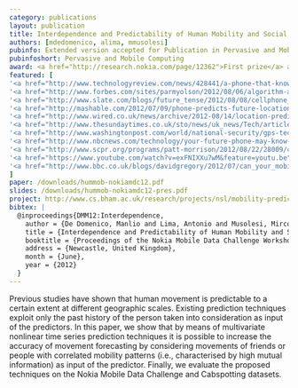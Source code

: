 ```yaml
---
category: publications
layout: publication
title: Interdependence and Predictability of Human Mobility and Social Interactions
authors: [mdedomenico, alima, mmusolesi]
pubinfo: Extended version accepted for Publication in Pervasive and Mobile Computing.<br />Original version in Proceedings of the Nokia Mobile Data Challenge Workshop. Colocated with Pervasive 2012. Newcastle, United Kingdom. June 2012.
pubinfoshort: Pervasive and Mobile Computing
award: <a href="http://research.nokia.com/page/12362">First prize</a> at the <a href="http://research.nokia.com/page/12000">Nokia Mobile Data Challenge</a> (open track).
featured: [
'<a href="http://www.technologyreview.com/news/428441/a-phone-that-knows-where-youre-going/">MIT Technology Review</a>',
'<a href="http://www.forbes.com/sites/parmyolson/2012/08/06/algorithm-aims-to-predict-crime-by-tracking-mobile-phones/">Forbes</a>',
'<a href="http://www.slate.com/blogs/future_tense/2012/08/08/cellphone_tracking_what_happens_when_our_smartphones_can_predict_our_every_move_.html">Slate</a>',
'<a href="http://mashable.com/2012/07/09/phone-predicts-future-location/">Mashable</a>',
'<a href="http://www.wired.co.uk/news/archive/2012-08/14/location-prediction">Wired UK</a>',
'<a href="http://www.thesundaytimes.co.uk/sto/news/uk_news/Tech/article1106696.ece">The Sunday Times</a>',
'<a href="http://www.washingtonpost.com/world/national-security/gps-technology-finding-its-way-into-court/2012/08/23/03db6030-ed42-11e1-a80b-9f898562d010_story.html">The Washington Post</a>',
'<a href="http://www.nbcnews.com/technology/your-future-phone-may-know-where-youre-going-871441">MSNBC</a>',
'<a href="http://www.scpr.org/programs/patt-morrison/2012/08/22/28009/cell-phones-know-where-youre-going-before-you-do/">National Public Radio</a>',
'<a href="https://www.youtube.com/watch?v=exFNIXXu7wM&feature=youtu.be">BBC (video)</a>',
'<a href="http://www.bbc.co.uk/blogs/davidgregory/2012/07/can_your_mobile_phone_predict.html">BBC (blog post)</a>',
]
paper: /downloads/hummob-nokiamdc12.pdf
slides: /downloads/hummob-nokiamdc12-pres.pdf
project: http://www.cs.bham.ac.uk/research/projects/nsl/mobility-prediction/
bibtex: |
  @inproceedings{DMM12:Interdependence,
    author = {De Domenico, Manlio and Lima, Antonio and Musolesi, Mirco},
    title = {Interdependence and Predictability of Human Mobility and Social Interactions},
    booktitle = {Proceedings of the Nokia Mobile Data Challenge Workshop},
    address = {Newcastle, United Kingdom},
    month = {June},
    year = {2012}
  }
---
```

Previous studies have shown that human movement is predictable to a certain extent at different geographic scales. Existing prediction techniques exploit only the past history of the person taken into consideration as input of the predictors. In this paper, we show that by means of multivariate nonlinear time series prediction techniques it is possible to increase the accuracy of movement forecasting by considering movements of friends or people with correlated mobility patterns (i.e., characterised by high mutual information) as input of the predictor. Finally, we evaluate the proposed techniques on the Nokia Mobile Data Challenge and Cabspotting datasets. 

